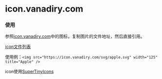 
# icon.vanadiry.com

### 使用

参照[icon.vanadiry.com](https://icon.vanadiry.com/)中的图标，复制图片的文件地址，然后直接引用。

[icon文件列表](https://icon.vanadiry.com/lib/list.txt)

使用例：```<img src="https://icon.vanadiry.com/svg/apple.svg" width="125" title="Apple" />```

icon使用[SuperTinyIcons](https://github.com/edent/SuperTinyIcons)
